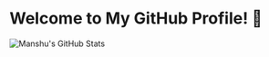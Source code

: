 # Welcome to My GitHub Profile! 👋

![Manshu's GitHub Stats](https://github-readme-stats.vercel.app/api?username=ManshuSengar&show_icons=true&theme=radical)
